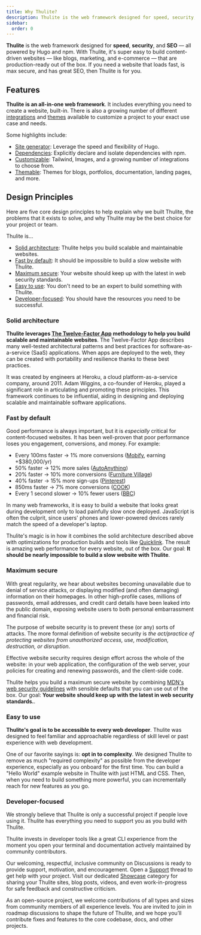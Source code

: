 ```yaml
---
title: Why Thulite?
description: Thulite is the web framework designed for speed, security, and SEO. Learn why Thulite might be a good choice for your next website.
sidebar:
  order: 0
---
```


__Thulite__ is the web framework designed for __speed__, __security__, and __SEO__ — all powered by Hugo and npm. With Thulite, it's super easy to build content-driven websites — like blogs, marketing, and e-commerce — that are production-ready out of the box. If you need a website that loads fast, is max secure, and has great SEO, then Thulite is for you.

## Features

__Thulite is an all-in-one web framework__. It includes everything you need to create a website, built-in. There is also a growing number of different [integrations](https://thulite.io/integrations/) and [themes](https://thulite.io/themes/) available to customize a project to your exact use case and needs.

Some highlights include:

- [Site generator](https://gohugo.io/): Leverage the speed and flexibility of Hugo.
- [Dependencies](/concepts/dependencies/): Explicitly declare and isolate dependencies with npm.
- [Customizable](/guides/integrations/): Tailwind, Images, and a growing number of integrations to choose from.
- [Themable](/guides/themes/overview/): Themes for blogs, portfolios, documentation, landing pages, and more.

## Design Principles

Here are five core design principles to help explain why we built Thulite, the problems that it exists to solve, and why Thulite may be the best choice for your project or team.

Thulite is...

- [Solid architecture](#solid-architecture): Thulite helps you build scalable and maintainable websites.
- [Fast by default](#fast-by-default): It should be impossible to build a slow website with Thulite.
- [Maximum secure](#max-secure): Your website should keep up with the latest in web security standards.
- [Easy to use](#easy-to-use): You don't need to be an expert to build something with Thulite.
- [Developer-focused](#developer-focused): You should have the resources you need to be successful.

### Solid architecture

__Thulite leverages [The Twelve-Factor App](https://12factor.net/) methodology to help you build scalable and maintainable websites__. The Twelve-Factor App describes many well-tested architectural patterns and best practices for software-as-a-service (SaaS) applications. When apps are deployed to the web, they can be created with portability and resilience thanks to these best practices.

It was created by engineers at Heroku, a cloud platform-as-a-service company, around 2011. Adam Wiggins, a co-founder of Heroku, played a significant role in articulating and promoting these principles. This framework continues to be influential, aiding in designing and deploying scalable and maintainable software applications.

### Fast by default

Good performance is always important, but it is *especially* critical for content-focused websites. It has been well-proven that poor performance loses you engagement, conversions, and money. For example:

- Every 100ms faster → 1% more conversions ([Mobify](https://web.dev/why-speed-matters/), earning +$380,000/yr)
- 50% faster → 12% more sales ([AutoAnything](https://www.digitalcommerce360.com/2010/08/19/web-accelerator-revs-conversion-and-sales-autoanything/))
- 20% faster → 10% more conversions ([Furniture Village](https://www.thinkwithgoogle.com/intl/en-gb/marketing-strategies/app-and-mobile/furniture-village-and-greenlight-slash-page-load-times-boosting-user-experience/))
- 40% faster → 15% more sign-ups ([Pinterest](https://medium.com/pinterest-engineering/driving-user-growth-with-performance-improvements-cfc50dafadd7))
- 850ms faster → 7% more conversions ([COOK](https://web.dev/why-speed-matters/))
- Every 1 second slower → 10% fewer users ([BBC](https://www.creativebloq.com/features/how-the-bbc-builds-websites-that-scale))

In many web frameworks, it is easy to build a website that looks great during development only to load painfully slow once deployed. JavaScript is often the culprit, since users' phones and lower-powered devices rarely match the speed of a developer's laptop.

Thulite's magic is in how it combines the solid architecture described above with optimizations for production builds and tools like [Quicklink](https://getquick.link/). The result is amazing web performance for every website, out of the box. Our goal: __It should be nearly impossible to build a slow website with Thulite__.

### Maximum secure

With great regularity, we hear about websites becoming unavailable due to denial of service attacks, or displaying modified (and often damaging) information on their homepages. In other high-profile cases, millions of passwords, email addresses, and credit card details have been leaked into the public domain, exposing website users to both personal embarrassment and financial risk.

The purpose of website security is to prevent these (or any) sorts of attacks. The more formal definition of website security is *the act/practice of protecting websites from unauthorized access, use, modification, destruction, or disruption*.

Effective website security requires design effort across the whole of the website: in your web application, the configuration of the web server, your policies for creating and renewing passwords, and the client-side code.

Thulite helps you build a maximum secure website by combining [MDN's web security guidelines](https://infosec.mozilla.org/guidelines/web_security) with sensible defaults that you can use out of the box. Our goal: __Your website should keep up with the latest in web security standards.__.

### Easy to use

__Thulite's goal is to be accessible to every web developer__. Thulite was designed to feel familiar and approachable regardless of skill level or past experience with web development.

One of our favorite sayings is: **opt in to complexity**. We designed Thulite to remove as much "required complexity" as possible from the developer experience, especially as you onboard for the first time. You can build a "Hello World" example website in Thulite with just HTML and CSS. Then, when you need to build something more powerful, you can incrementally reach for new features as you go.

### Developer-focused

We strongly believe that Thulite is only a successful project if people love using it. Thulite has everything you need to support you as you build with Thulite.

Thulite invests in developer tools like a great CLI experience from the moment you open your terminal and documentation actively maintained by community contributors.

Our welcoming, respectful, inclusive community on Discussions is ready to provide support, motivation, and encouragement. Open a [Support](https://github.com/orgs/thuliteio/discussions/categories/support) thread to get help with your project. Visit our dedicated [Showcase](https://github.com/orgs/thuliteio/discussions/categories/showcase) category for sharing your Thulite sites, blog posts, videos, and even work-in-progress for safe feedback and constructive criticism.

As an open-source project, we welcome contributions of all types and sizes from community members of all experience levels. You are invited to join in roadmap discussions to shape the future of Thulite, and we hope you’ll contribute fixes and features to the core codebase, docs, and other projects.
